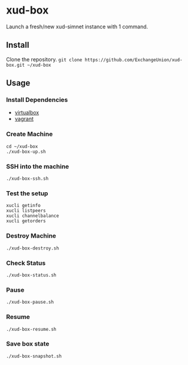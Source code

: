 # xud-box
Launch a fresh/new xud-simnet instance with 1 command.

## Install
Clone the repository.
`git clone https://github.com/ExchangeUnion/xud-box.git ~/xud-box`

## Usage

### Install Dependencies
* [virtualbox](https://www.virtualbox.org)
* [vagrant](https://www.vagrantup.com)

### Create Machine
```
cd ~/xud-box
./xud-box-up.sh
```

### SSH into the machine
`./xud-box-ssh.sh`

### Test the setup
```
xucli getinfo
xucli listpeers
xucli channelbalance
xucli getorders
```

### Destroy Machine
```
./xud-box-destroy.sh
```

### Check Status
```
./xud-box-status.sh
```

### Pause
```
./xud-box-pause.sh
```

### Resume
```
./xud-box-resume.sh
```

### Save box state
```
./xud-box-snapshot.sh
```

